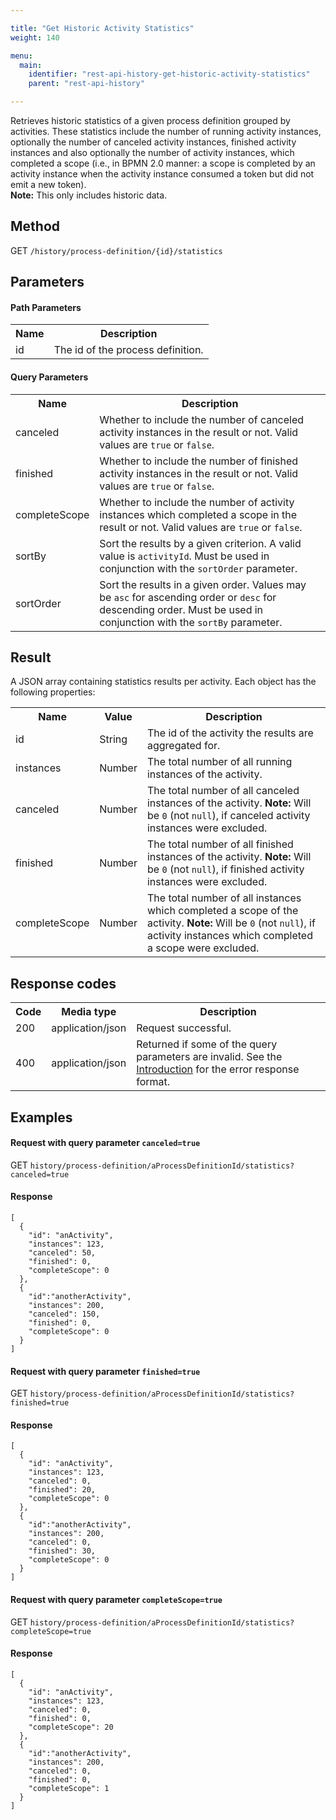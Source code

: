 ```yaml
---

title: "Get Historic Activity Statistics"
weight: 140

menu:
  main:
    identifier: "rest-api-history-get-historic-activity-statistics"
    parent: "rest-api-history"

---
```



Retrieves historic statistics of a given process definition grouped by activities.
These statistics include the number of running activity instances, optionally the number of canceled activity instances, finished activity instances and also optionally the number of activity instances, which completed a scope (i.e., in BPMN 2.0 manner: a scope is completed by an activity instance when the activity instance consumed a token but did not emit a new token).<br/>
__Note:__ This only includes historic data.


Method
--------------

GET `/history/process-definition/{id}/statistics`


Parameters
--------------

#### Path Parameters

<table class="table table-striped">
  <tr>
    <th>Name</th>
    <th>Description</th>
  </tr>
  <tr>
    <td>id</td>
    <td>The id of the process definition.</td>
  </tr>
</table>

#### Query Parameters

<table class="table table-striped">
  <tr>
    <th>Name</th>
    <th>Description</th>
  </tr>
  <tr>
    <td>canceled</td>
    <td>Whether to include the number of canceled activity instances in the result or not. Valid values are <code>true</code> or <code>false</code>.</td>
  </tr>
  <tr>
    <td>finished</td>
    <td>Whether to include the number of finished activity instances in the result or not. Valid values are <code>true</code> or <code>false</code>.</td>
  <tr>
    <td>completeScope</td>
    <td>Whether to include the number of activity instances which completed a scope in the result or not. Valid values are <code>true</code> or <code>false</code>.</td>
  </tr>
  <td>sortBy</td>
    <td>Sort the results by a given criterion. A valid value is <code>activityId</code>. Must be used in conjunction with the <code>sortOrder</code> parameter.</td>
  </tr>
  <tr>
    <td>sortOrder</td>
    <td>Sort the results in a given order. Values may be <code>asc</code> for ascending order or <code>desc</code> for descending order.
    Must be used in conjunction with the <code>sortBy</code> parameter.</td>
  </tr>
</table>


Result
--------------

A JSON array containing statistics results per activity.
Each object has the following properties:

<table class="table table-striped">
  <tr>
    <th>Name</th>
    <th>Value</th>
    <th>Description</th>
  </tr>
  <tr>
    <td>id</td>
    <td>String</td>
    <td>The id of the activity the results are aggregated for.</td>
  </tr>
  <tr>
    <td>instances</td>
    <td>Number</td>
    <td>The total number of all running instances of the activity.</td>
  </tr>
  <tr>
    <td>canceled</td>
    <td>Number</td>
    <td>The total number of all canceled instances of the activity. <strong>Note:</strong> Will be <code>0</code> (not <code>null</code>), if canceled activity instances were excluded.</td>
  </tr>
  <tr>
    <td>finished</td>
    <td>Number</td>
    <td>The total number of all finished instances of the activity. <strong>Note:</strong> Will be <code>0</code> (not <code>null</code>), if finished activity instances were excluded.</td>
  </tr>
  <tr>
    <td>completeScope</td>
    <td>Number</td>
    <td>The total number of all instances which completed a scope of the activity. <strong>Note:</strong> Will be <code>0</code> (not <code>null</code>), if activity instances which completed a scope were excluded.</td>
  </tr>
</table>


Response codes
--------------

<table class="table table-striped">
  <tr>
    <th>Code</th>
    <th>Media type</th>
    <th>Description</th>
  </tr>
  <tr>
    <td>200</td>
    <td>application/json</td>
    <td>Request successful.</td>
  </tr>
  <tr>
    <td>400</td>
    <td>application/json</td>
    <td>Returned if some of the query parameters are invalid. See the <a href="ref:#overview-introduction">Introduction</a> for the error response format.</td>
  </tr>
</table>


Examples
--------

#### Request with query parameter `canceled=true`

GET `history/process-definition/aProcessDefinitionId/statistics?canceled=true`

#### Response

    [
      {
        "id": "anActivity",
        "instances": 123,
        "canceled": 50,
        "finished": 0,
        "completeScope": 0
      },
      {
        "id":"anotherActivity",
        "instances": 200,
        "canceled": 150,
        "finished": 0,
        "completeScope": 0
      }
    ]

#### Request with query parameter `finished=true`

GET `history/process-definition/aProcessDefinitionId/statistics?finished=true`

#### Response

    [
      {
        "id": "anActivity",
        "instances": 123,
        "canceled": 0,
        "finished": 20,
        "completeScope": 0
      },
      {
        "id":"anotherActivity",
        "instances": 200,
        "canceled": 0,
        "finished": 30,
        "completeScope": 0
      }
    ]

#### Request with query parameter `completeScope=true`

GET `history/process-definition/aProcessDefinitionId/statistics?completeScope=true`

#### Response

    [
      {
        "id": "anActivity",
        "instances": 123,
        "canceled": 0,
        "finished": 0,
        "completeScope": 20
      },
      {
        "id":"anotherActivity",
        "instances": 200,
        "canceled": 0,
        "finished": 0,
        "completeScope": 1
      }
    ]
